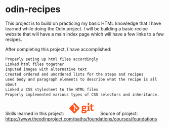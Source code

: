 # odin-recipes


This project is to build on practicing my basic HTML knowledge that I have learned while doing the Odin project. I will be building a basic recipe website that will have a main index page which will have a few links to a few recipes.

After completing this project, I have accomplished:

    Properly seting up html files accordingly
    Linked html files together
    Inputed images with alternative text
    Created ordered and unordered lists for the steps and recipes
    used body and paragraph elements to describe what the recipe is all about
    Linked a CSS stylesheet to the HTML files
    Properly implemented various types of CSS selectors and inheritance.

Skills learned in this project:
![alt git logo](/resources/git.png)
Source of project: https://www.theodinproject.com/paths/foundations/courses/foundations
